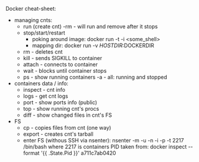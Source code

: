 Docker cheat-sheet:
  - managing cnts:
    - run (create cnt)
        -rm - will run and remove after it stops
    - stop/start/restart
      - poking around image: docker run -t -i <some_shell>
      - mapping dir: docker run -v $HOSTDIR:$DOCKERDIR
    - rm - deletes cnt
    - kill - sends SIGKILL to container
    - attach - connects to container
    - wait - blocks until container stops
    - ps - show running containers
      -a - all: running and stopped
  - containers data / info:
    - inspect - cnt info
    - logs - get cnt logs
    - port - show ports info (public)
    - top - show running cnt's procs
    - diff - show changed files in cnt's FS
  - FS
    - cp - copies files from cnt (one way)
    - export - creates cnt's tarball
    - enter FS (withous SSH via nsenter):
      nsenter -m -u -n -i -p -t 2217 /bin/bash
        where 2217 is containers PID taken from:
        docker inspect --format '{{ .State.Pid }}' a711c7ab0420
